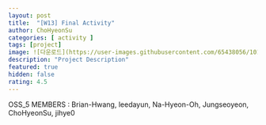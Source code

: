 ```yaml
---	
layout: post	
title:  "[W13] Final Activity"	
author: ChoHyeonSu
categories: [ activity ]	
tags: [project]
image: ![다운로드](https://user-images.githubusercontent.com/65438056/101276614-7c7aca00-37f1-11eb-889b-03fb01d1c35d.jpg)
description: "Project Description"	
featured: true	
hidden: false	
rating: 4.5
---	
```


OSS_5 MEMBERS : Brian-Hwang, leedayun, Na-Hyeon-Oh, Jungseoyeon, ChoHyeonSu, jihye0
